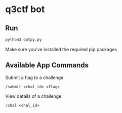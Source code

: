 # q3ctf bot
## Run
```bash
python3 qutpy.py
```
Make sure you've installed the required pip packages

## Available App Commands
Submit a flag to a challenge
```
/submit <chal_id> <flag> 
```
View details of a challenge
```
/chal <chal_id>
```
